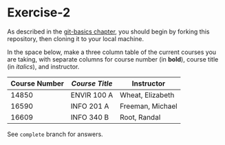 # Exercise-2

As described in the [git-basics chapter](https://info201.github.io/git-basics.html), you should begin by forking this repository, then cloning it to your local machine.

In the space below, make a three column table of the current courses you are taking, with separate columns for course number (in **bold**), course title (in _italics_), and instructor.

| **Course Number** | _Course Title_ | Instructor |
| ----------------- |  ------------- | ---------- |
| 14850             | ENVIR 100 A    | Wheat, Elizabeth |
| 16590 | INFO 201 A | Freeman, Michael |
| 16609 | INFO 340 B | Root, Randal |

See `complete` branch for answers.
